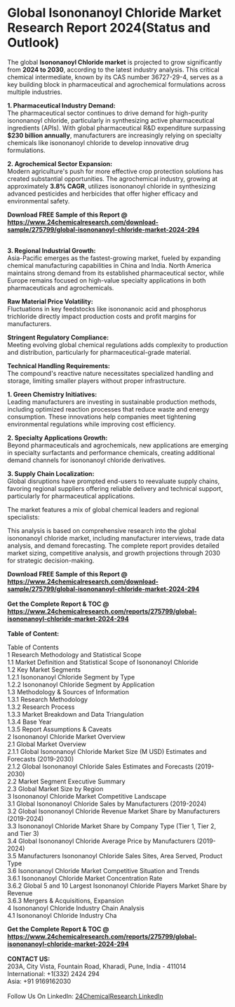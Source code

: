 <h1>Global Isononanoyl Chloride Market Research Report 2024(Status and Outlook)</h1><p>The global <strong>Isononanoyl Chloride market</strong> is projected to grow significantly from <strong>2024 to 2030</strong>, according to the latest industry analysis. This critical chemical intermediate, known by its CAS number 36727-29-4, serves as a key building block in pharmaceutical and agrochemical formulations across multiple industries.</p><p><strong>1. Pharmaceutical Industry Demand:</strong><br>
The pharmaceutical sector continues to drive demand for high-purity isononanoyl chloride, particularly in synthesizing active pharmaceutical ingredients (APIs). With global pharmaceutical R&amp;D expenditure surpassing <strong>$230 billion annually</strong>, manufacturers are increasingly relying on specialty chemicals like isononanoyl chloride to develop innovative drug formulations.</p><p><strong>2. Agrochemical Sector Expansion:</strong><br>
Modern agriculture's push for more effective crop protection solutions has created substantial opportunities. The agrochemical industry, growing at approximately <strong>3.8% CAGR</strong>, utilizes isononanoyl chloride in synthesizing advanced pesticides and herbicides that offer higher efficacy and environmental safety.</p><div><b>Download FREE Sample of this Report @ 
            <a href="https://www.24chemicalresearch.com/download-sample/275799/global-isononanoyl-chloride-market-2024-294">
            https://www.24chemicalresearch.com/download-sample/275799/global-isononanoyl-chloride-market-2024-294</a></b></div><br><p><strong>3. Regional Industrial Growth:</strong><br>
Asia-Pacific emerges as the fastest-growing market, fueled by expanding chemical manufacturing capabilities in China and India. North America maintains strong demand from its established pharmaceutical sector, while Europe remains focused on high-value specialty applications in both pharmaceuticals and agrochemicals.</p><p><strong>Raw Material Price Volatility:</strong><br>
    Fluctuations in key feedstocks like isononanoic acid and phosphorus trichloride directly impact production costs and profit margins for manufacturers.</p><p><strong>Stringent Regulatory Compliance:</strong><br>
    Meeting evolving global chemical regulations adds complexity to production and distribution, particularly for pharmaceutical-grade material.</p><p><strong>Technical Handling Requirements:</strong><br>
    The compound's reactive nature necessitates specialized handling and storage, limiting smaller players without proper infrastructure.</p><p><strong>1. Green Chemistry Initiatives:</strong><br>
Leading manufacturers are investing in sustainable production methods, including optimized reaction processes that reduce waste and energy consumption. These innovations help companies meet tightening environmental regulations while improving cost efficiency.</p><p><strong>2. Specialty Applications Growth:</strong><br>
Beyond pharmaceuticals and agrochemicals, new applications are emerging in specialty surfactants and performance chemicals, creating additional demand channels for isononanoyl chloride derivatives.</p><p><strong>3. Supply Chain Localization:</strong><br>
Global disruptions have prompted end-users to reevaluate supply chains, favoring regional suppliers offering reliable delivery and technical support, particularly for pharmaceutical applications.</p><p>The market features a mix of global chemical leaders and regional specialists:</p><p>This analysis is based on comprehensive research into the global isononanoyl chloride market, including manufacturer interviews, trade data analysis, and demand forecasting. The complete report provides detailed market sizing, competitive analysis, and growth projections through 2030 for strategic decision-making.</p><div><b>Download FREE Sample of this Report @ 
            <a href="https://www.24chemicalresearch.com/download-sample/275799/global-isononanoyl-chloride-market-2024-294">
            https://www.24chemicalresearch.com/download-sample/275799/global-isononanoyl-chloride-market-2024-294</a></b></div><br><div><b>Get the Complete Report & TOC @ 
            <a href="https://www.24chemicalresearch.com/reports/275799/global-isononanoyl-chloride-market-2024-294">
            https://www.24chemicalresearch.com/reports/275799/global-isononanoyl-chloride-market-2024-294</a></b></div><br>
            <b>Table of Content:</b><p>Table of Contents<br />
1 Research Methodology and Statistical Scope<br />
1.1 Market Definition and Statistical Scope of Isononanoyl Chloride<br />
1.2 Key Market Segments<br />
1.2.1 Isononanoyl Chloride Segment by Type<br />
1.2.2 Isononanoyl Chloride Segment by Application<br />
1.3 Methodology & Sources of Information<br />
1.3.1 Research Methodology<br />
1.3.2 Research Process<br />
1.3.3 Market Breakdown and Data Triangulation<br />
1.3.4 Base Year<br />
1.3.5 Report Assumptions & Caveats<br />
2 Isononanoyl Chloride Market Overview<br />
2.1 Global Market Overview<br />
2.1.1 Global Isononanoyl Chloride Market Size (M USD) Estimates and Forecasts (2019-2030)<br />
2.1.2 Global Isononanoyl Chloride Sales Estimates and Forecasts (2019-2030)<br />
2.2 Market Segment Executive Summary<br />
2.3 Global Market Size by Region<br />
3 Isononanoyl Chloride Market Competitive Landscape<br />
3.1 Global Isononanoyl Chloride Sales by Manufacturers (2019-2024)<br />
3.2 Global Isononanoyl Chloride Revenue Market Share by Manufacturers (2019-2024)<br />
3.3 Isononanoyl Chloride Market Share by Company Type (Tier 1, Tier 2, and Tier 3)<br />
3.4 Global Isononanoyl Chloride Average Price by Manufacturers (2019-2024)<br />
3.5 Manufacturers Isononanoyl Chloride Sales Sites, Area Served, Product Type<br />
3.6 Isononanoyl Chloride Market Competitive Situation and Trends<br />
3.6.1 Isononanoyl Chloride Market Concentration Rate<br />
3.6.2 Global 5 and 10 Largest Isononanoyl Chloride Players Market Share by Revenue<br />
3.6.3 Mergers & Acquisitions, Expansion<br />
4 Isononanoyl Chloride Industry Chain Analysis<br />
4.1 Isononanoyl Chloride Industry Cha</p><div><b>Get the Complete Report & TOC @ 
            <a href="https://www.24chemicalresearch.com/reports/275799/global-isononanoyl-chloride-market-2024-294">
            https://www.24chemicalresearch.com/reports/275799/global-isononanoyl-chloride-market-2024-294</a></b></div><br><b>CONTACT US:</b><br>
            203A, City Vista, Fountain Road, Kharadi, Pune, India - 411014<br>
            International: +1(332) 2424 294<br>
            Asia: +91 9169162030 <br><br>
            Follow Us On LinkedIn: <a href="https://www.linkedin.com/company/24chemicalresearch/">24ChemicalResearch LinkedIn</a>